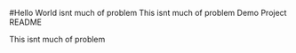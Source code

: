 #Hello World
isnt much of problem This isnt much of problem
Demo Project README

This isnt much of problem

